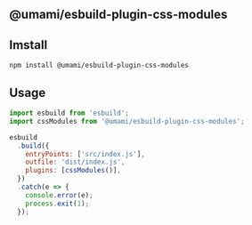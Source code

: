 ## @umami/esbuild-plugin-css-modules

## Imstall

```shell
npm install @umami/esbuild-plugin-css-modules
```

## Usage

```javascript
import esbuild from 'esbuild';
import cssModules from '@umami/esbuild-plugin-css-modules';

esbuild
  .build({
    entryPoints: ['src/index.js'],
    outfile: 'dist/index.js',
    plugins: [cssModules()],
  })
  .catch(e => {
    console.error(e);
    process.exit(1);
  });
```
